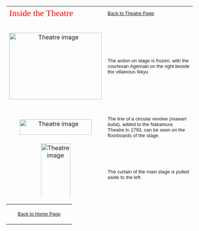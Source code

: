 <html>

<head>
<meta http-equiv="Content-Type" content="text/html; charset=windows-1252">

<meta name="ProgId" content="FrontPage.Editor.Document">
<title>Inside a Theatre</title>
</head>

<body background="backgrounds/back/backe4.gif" bgproperties="fixed">

<div align="center">
  <center>
  <table border="0" cellspacing="5" width="609" height="519" cellpadding="5">
    <tr>
      <td width="243" height="1" align="left"><font FACE="Arial" SIZE="2"><font face="Balthazar" color="#FF0000" size="5">Inside
        the Theatre</font></font></td>
      <td width="350" height="39"><font face="Arial" size="2"><a href="KUN/LINKTHE.htm">Back
        to Theatre Page</a></font></td>
    </tr>
    <tr>
      <td width="243" height="150" align="center"><img border="0" src="backgrounds/back/links/linka.gif" alt="Theatre image" width="250" height="180"></td>
      <td width="350" height="247"><font FACE="Arial" SIZE="2">The action on
        stage is frozen, with the courtesan Agemaki on the right beside the
        villainous Ikkyu</font></td>
    </tr>
    <tr>
      <td width="243" height="82" align="center"><img border="0" src="backgrounds/back/links/linkh.gif" alt="Theatre image" width="195" height="42"></td>
      <td width="350" height="82"><font FACE="Arial" SIZE="2">The line of a
        circular revolve (<i>mawari</i> <i>butai</i>), added to the Nakamura Theatre in 1793,
        can be seen on the floorboards of the stage.</font></td>
    </tr>
    <tr>
      <td width="243" height="146" align="center"><img border="0" src="backgrounds/back/links/LINKFgif.gif" width="79" height="169" alt="Theatre image"></td>
      <td width="350" height="146"><font FACE="Arial" SIZE="2">The curtain
        of the main stage is pulled aside to the left.</font></td>
    </tr>
    <tr>
      <td width="243" height="146" align="center"><img border="0" src="backgrounds/back/links/LINKG.gif" width="150" height="122" alt="Theatre image"></td>
      <td width="350" height="146"><font FACE="Arial" SIZE="2">The <i>tsurieda </i>(hanging
        branches) � a border of artificial branches or flowers � hangs above
        the main stage.</font></td>
    </tr>
    <tr>
      <td width="243" height="86" valign="middle" align="center"><img border="0" src="backgrounds/back/links/linke.gif" alt="Theatre image" width="150" height="135"></td>
      <td width="350" height="86"><font FACE="Arial" SIZE="2">Music and sound
        effects for kabuki generally emanated from the geza � a
        lattice-screened room on the right of the stage � or from the chobo
        yuka � a lattice-screened booth above the stage-entrance on the right
        of the stage. Sukeroku�s entrance-dance (<i>deba</i>) was accompanied by
        strains of offstage kato bushi (shamisen music with strong but
        elegant singing and clear rhythmic shouts).</font></td>
    </tr>
  </table>
  </center>
</div>

<table border="0" cellpadding="0" width="100%" cellspacing="4">
  <tr>
    <td width="74%" valign="top">
      <p align="center"><a href="texthomepage.htm"><font face="Arial" size="2">Back
      to Home Page</font></a></td>
  </tr>
</table>

</body>

</html>
